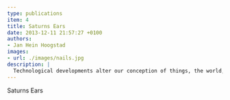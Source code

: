 ```yaml
---
type: publications
item: 4
title: Saturns Ears
date: 2013-12-11 21:57:27 +0100
authors: 
- Jan Hein Hoogstad
images:
- url: ./images/nails.jpg 
description: | 
  Technological developments alter our conception of things, the world, or even the universe. They change your perspective and filter your interpretation of the world around you.
---
```

Saturns Ears
